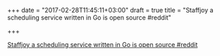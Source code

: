 +++
date = "2017-02-28T11:45:11+03:00"
draft = true
title = "Staffjoy a scheduling service written in Go is open source  #reddit"

+++

<p><a href="https://t.co/WZ1cBVKvRd">Staffjoy a scheduling service written in Go is open source  #reddit</a></p>
